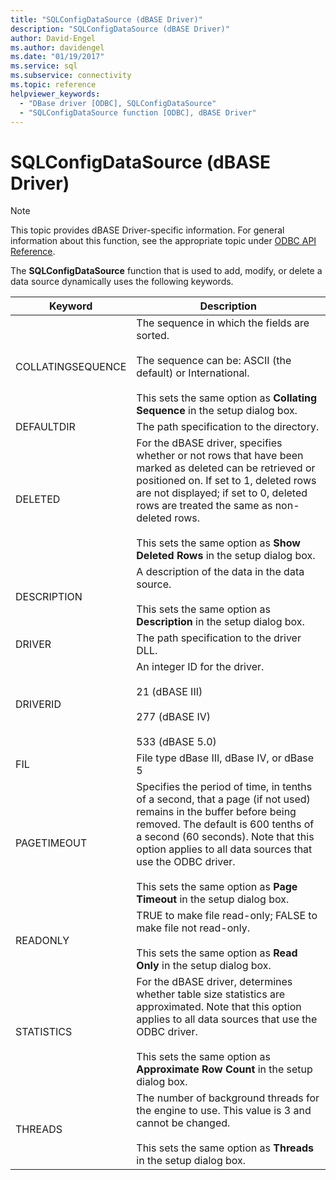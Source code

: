```yaml
---
title: "SQLConfigDataSource (dBASE Driver)"
description: "SQLConfigDataSource (dBASE Driver)"
author: David-Engel
ms.author: davidengel
ms.date: "01/19/2017"
ms.service: sql
ms.subservice: connectivity
ms.topic: reference
helpviewer_keywords:
  - "DBase driver [ODBC], SQLConfigDataSource"
  - "SQLConfigDataSource function [ODBC], dBASE Driver"
---
```

# SQLConfigDataSource (dBASE Driver)
> [!NOTE]  
>  This topic provides dBASE Driver-specific information. For general information about this function, see the appropriate topic under [ODBC API Reference](../../odbc/reference/syntax/odbc-api-reference.md).  
  
 The **SQLConfigDataSource** function that is used to add, modify, or delete a data source dynamically uses the following keywords.  
  
|Keyword|Description|  
|-------------|-----------------|  
|COLLATINGSEQUENCE|The sequence in which the fields are sorted.<br /><br /> The sequence can be: ASCII (the default) or International.<br /><br /> This sets the same option as **Collating Sequence** in the setup dialog box.|  
|DEFAULTDIR|The path specification to the directory.|  
|DELETED|For the dBASE driver, specifies whether or not rows that have been marked as deleted can be retrieved or positioned on. If set to 1, deleted rows are not displayed; if set to 0, deleted rows are treated the same as non-deleted rows.<br /><br /> This sets the same option as **Show Deleted Rows** in the setup dialog box.|  
|DESCRIPTION|A description of the data in the data source.<br /><br /> This sets the same option as **Description** in the setup dialog box.|  
|DRIVER|The path specification to the driver DLL.|  
|DRIVERID|An integer ID for the driver.<br /><br /> 21 (dBASE III)<br /><br /> 277 (dBASE IV)<br /><br /> 533 (dBASE 5.0)|  
|FIL|File type   dBase III, dBase IV, or dBase 5|  
|PAGETIMEOUT|Specifies the period of time, in tenths of a second, that a page (if not used) remains in the buffer before being removed. The default is 600 tenths of a second (60 seconds). Note that this option applies to all data sources that use the ODBC driver.<br /><br /> This sets the same option as **Page Timeout** in the setup dialog box.|  
|READONLY|TRUE to make file read-only; FALSE to make file not read-only.<br /><br /> This sets the same option as **Read Only** in the setup dialog box.|  
|STATISTICS|For the dBASE driver, determines whether table size statistics are approximated. Note that this option applies to all data sources that use the ODBC driver.<br /><br /> This sets the same option as **Approximate Row Count** in the setup dialog box.|  
|THREADS|The number of background threads for the engine to use. This value is 3 and cannot be changed.<br /><br /> This sets the same option as **Threads** in the setup dialog box.|
